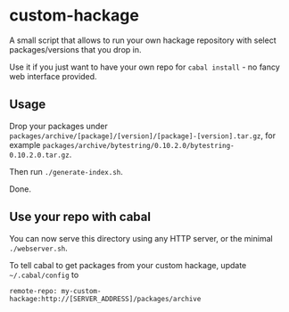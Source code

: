 custom-hackage
==============

A small script that allows to run your own hackage repository with select packages/versions that you drop in.

Use it if you just want to have your own repo for `cabal install` - no fancy web interface provided.


Usage
-----

Drop your packages under `packages/archive/[package]/[version]/[package]-[version].tar.gz`, for example `packages/archive/bytestring/0.10.2.0/bytestring-0.10.2.0.tar.gz`.

Then run `./generate-index.sh`.

Done.


Use your repo with cabal
------------------------

You can now serve this directory using any HTTP server, or the minimal `./webserver.sh`.

To tell cabal to get packages from your custom hackage, update `~/.cabal/config` to

```
remote-repo: my-custom-hackage:http://[SERVER_ADDRESS]/packages/archive
